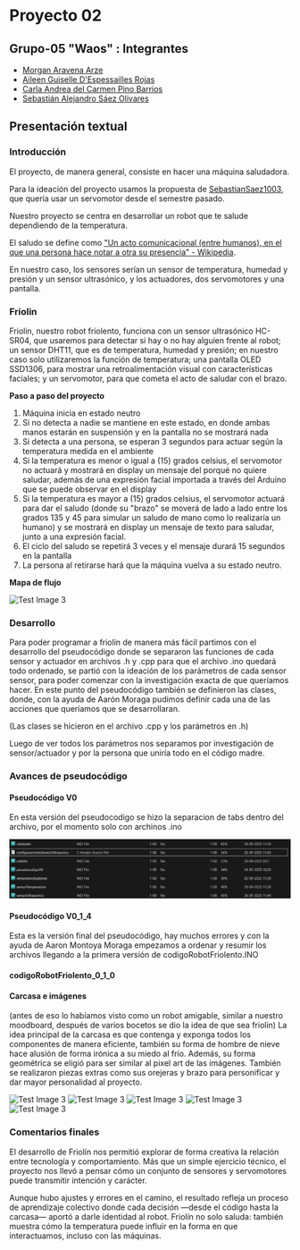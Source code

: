 # Proyecto 02

## Grupo-05 "Waos" : Integrantes

- [Morgan Aravena Arze](https://github.com/Mosswhosmoss)
- [Aileen Guiselle D'Espessailles Rojas](https://github.com/aileendespessailles-design)
- [Carla Andrea del Carmen Pino Barrios](https://github.com/Coff4)
- [Sebastián Alejandro Sáez Olivares](https://github.com/SebastianSaez1003)

## Presentación textual 

### Introducción

El proyecto, de manera general, consiste en hacer una máquina saludadora.

Para la ideación del proyecto usamos la propuesta de [SebastianSaez1003](https://github.com/SebastianSaez1003), que quería usar un servomotor desde el semestre pasado.

Nuestro proyecto se centra en desarrollar un robot que te salude dependiendo de la temperatura.

El saludo se define como ["Un acto comunicacional (entre humanos), en el que una persona hace notar a otra su presencia" - Wikipedia](https://es.wikipedia.org/wiki/Saludo). 

En nuestro caso, los sensores serían un sensor de temperatura, humedad y presión y un sensor ultrasónico, y los actuadores, dos servomotores y una pantalla. 

### Friolin

Friolin, nuestro robot friolento, funciona con un sensor ultrasónico HC-SR04, que usaremos para detectar si hay o no hay alguien frente al robot; un sensor DHT11, que es de temperatura, humedad y presión; en nuestro caso solo utilizaremos la función de temperatura; una pantalla OLED SSD1306, para mostrar una retroalimentación visual con características faciales; y un servomotor, para que cometa el acto de saludar con el brazo.

**Paso a paso del proyecto**

1. Máquina inicia en estado neutro
2. Si no detecta a nadie se mantiene en este estado, en donde ambas manos estarán en suspensión y en la pantalla no se mostrará nada
3. Si detecta a una persona, se esperan 3 segundos para actuar según la temperatura medida en el ambiente
4. Si la temperatura es menor o igual a (15) grados celsius, el servomotor no actuará y mostrará en display un mensaje del porqué no quiere saludar, además de una expresión facial importada a través del Arduino que se puede observar en el display
5. Si la temperatura es mayor a (15) grados celsius, el servomotor actuará para dar el saludo (donde su "brazo" se moverá de lado a lado entre los grados 135 y 45 para simular un saludo de mano como lo realizaría un humano) y se mostrará en display un mensaje de texto para saludar, junto a una expresión facial.
6. El ciclo del saludo se repetirá 3 veces y el mensaje durará 15 segundos en la pantalla
7. La persona al retirarse hará que la máquina vuelva a su estado neutro.

**Mapa de flujo**

![Test Image 3](https://raw.githubusercontent.com/aileendespessailles-design/dis8645-2025-02-procesos/refs/heads/main/00-proyecto-02/grupo-05/imagenes/mapa%20de%20flujo.png)

### Desarrollo

Para poder programar a friolin de manera más fácil partimos con el desarrollo del pseudocódigo donde se separaron las funciones de cada sensor y actuador  en archivos .h y .cpp para que el archivo .ino quedará todo ordenado, se partió con la ideación de los parámetros de cada sensor sensor, para poder comenzar con la investigación exacta de que queríamos hacer.
En este punto del pseudocódigo también se definieron las clases, donde, con la ayuda de Aarón Moraga pudimos definir cada una de las acciones que queríamos que se desarrollaran.

(Las clases se hicieron en el archivo .cpp y los parámetros en .h)

Luego de ver todos los parámetros nos separamos por investigación de sensor/actuador y por la persona que uniría todo en el código madre.

### Avances de pseudocódigo

#### Pseudocódigo V0

En esta versión del pseudocodigo se hizo la separacion de tabs dentro del archivo, por el momento solo con archinos .ino

![carpeta pseudocodigo](imagenes/pseudocodigoV0.png)

#### Pseudocódigo V0_1_4

Esta es la versión final del pseudocódigo, hay muchos errores y con la ayuda de Aaron Montoya Moraga empezamos a ordenar y resumir los archivos  llegando a la primera versión de codigoRobotFriolento.INO 

#### codigoRobotFriolento_0_1_0

#### Carcasa e imágenes 

(antes de eso lo habíamos visto como un robot amigable, similar a nuestro moodboard, después de varios bocetos se dio la idea de que sea friolin)
La idea principal de la carcasa es que contenga y exponga todos los componentes de manera eficiente, también su forma de hombre de nieve hace alusión de forma irónica a su miedo al frío. Además, su forma geométrica se eligió para ser similar al pixel art de las imágenes. También se realizaron piezas extras como sus orejeras y brazo para personificar y dar mayor personalidad al proyecto. 

![Test Image 3](https://raw.githubusercontent.com/aileendespessailles-design/dis8645-2025-02-procesos/refs/heads/main/00-proyecto-02/grupo-05/imagenes/cara%201.png)
![Test Image 3](https://raw.githubusercontent.com/aileendespessailles-design/dis8645-2025-02-procesos/refs/heads/main/00-proyecto-02/grupo-05/imagenes/cara%202.png)
![Test Image 3](https://raw.githubusercontent.com/aileendespessailles-design/dis8645-2025-02-procesos/refs/heads/main/00-proyecto-02/grupo-05/imagenes/cara%203.png)
![Test Image 3](https://github.com/aileendespessailles-design/dis8645-2025-02-procesos/blob/main/00-proyecto-02/grupo-05/imagenes/descuartizado.png)
![Test Image 3](https://raw.githubusercontent.com/aileendespessailles-design/dis8645-2025-02-procesos/refs/heads/main/00-proyecto-02/grupo-05/imagenes/cables.jpeg)

### Comentarios finales

El desarrollo de Friolín nos permitió explorar de forma creativa la relación entre tecnología y comportamiento. Más que un simple ejercicio técnico, el proyecto nos llevó a pensar cómo un conjunto de sensores y servomotores puede transmitir intención y carácter.

Aunque hubo ajustes y errores en el camino, el resultado refleja un proceso de aprendizaje colectivo donde cada decisión —desde el código hasta la carcasa— aportó a darle identidad al robot. Friolín no solo saluda: también muestra cómo la temperatura puede influir en la forma en que interactuamos, incluso con las máquinas.

